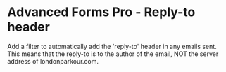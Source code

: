 # Advanced Forms Pro - Reply-to header

Add a filter to automatically add the 'reply-to' header in any emails sent.
This means that the reply-to is to the author of the email, NOT the server address
of londonparkour.com.